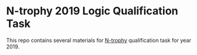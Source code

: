 # N-trophy 2019 Logic Qualification Task

This repo contains several materials for [N-trophy](https://ntrophy.cz/)
qualification task for year 2019.
